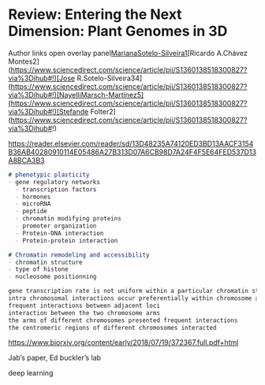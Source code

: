 # Review: Entering the Next Dimension: Plant Genomes in 3D

Author links open overlay panel[MarianaSotelo-Silveira1](https://www.sciencedirect.com/science/article/pii/S1360138518300827?via%3Dihub#!)[Ricardo A.Chávez Montes2](https://www.sciencedirect.com/science/article/pii/S1360138518300827?via%3Dihub#!)[Jose R.Sotelo-Silveira34](https://www.sciencedirect.com/science/article/pii/S1360138518300827?via%3Dihub#!)[NayelliMarsch-Martínez5](https://www.sciencedirect.com/science/article/pii/S1360138518300827?via%3Dihub#!)[Stefande Folter2](https://www.sciencedirect.com/science/article/pii/S1360138518300827?via%3Dihub#!)

https://reader.elsevier.com/reader/sd/13D48235A74120ED3BD13AACF3154B36AB40280910114E05486A27B313D07A6CB98D7A24F4F5E64FED537D13A8BCA3B3

```markdown
# phenotypic plasticity
- gene regulatory networks
  - transcription factors
  - hormones
  - microRNA
  - peptide
  - chromatin modifying proteins
  - promoter organization
  - Protein-DNA interaction
  - Protein-protein interaction

# Chromatin remodeling and accessibility
- chromatin structure
- type of histone
- nucleosome positionning

gene transcription rate is not uniform within a particular chromatin state
intra chromosomal interactions occur preferentially within chromosome arms
frequent interactions between adjacent loci
interaction between the two chromosome arms
the arms of different chromosomes presented frequent interactions
the centromeric regions of different chromosomes interacted
```



https://www.biorxiv.org/content/early/2018/07/19/372367.full.pdf+html

Jab’s paper, Ed buckler’s lab

deep learning
